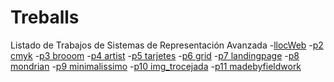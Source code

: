# Treballs
Listado de Trabajos de Sistemas de Representación Avanzada
-[llocWeb](https://fatimaarsismartinez.github.io/p1-llocweb/.)
-[p2 cmyk](https://fatimaarsismartinez.github.io/p2-cmyk/)
-[p3 brooom](https://fatimaarsismartinez.github.io/p3-brooom/.)
-[p4 artist](https://fatimaarsismartinez.github.io/p4-artist/)
-[p5 tarjetes](https://fatimaarsismartinez.github.io/p5-tarjetes/.)
-[p6 grid]()
-[p7 landingpage]()
-[p8 mondrian]()
-[p9 minimalissimo]()
-[p10 img_trocejada]()
-[p11 madebyfieldwork]()
